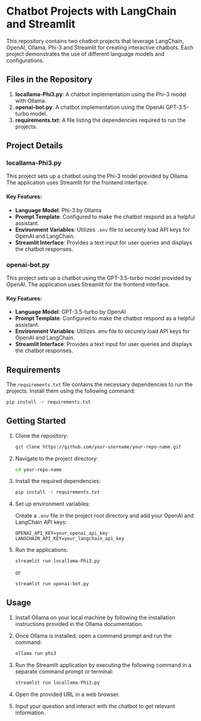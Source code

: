 # Chatbot Projects with LangChain and Streamlit

This repository contains two chatbot projects that leverage LangChain, OpenAI, Ollama, Phi-3 and Streamlit for creating interactive chatbots. Each project demonstrates the use of different language models and configurations.

## Files in the Repository

1. **locallama-Phi3.py**: A chatbot implementation using the Phi-3 model with Ollama.
2. **openai-bot.py**: A chatbot implementation using the OpenAI GPT-3.5-turbo model.
3. **requirements.txt**: A file listing the dependencies required to run the projects.

## Project Details

### locallama-Phi3.py

This project sets up a chatbot using the Phi-3 model provided by Ollama. The application uses Streamlit for the frontend interface.

#### Key Features:
- **Language Model**: Phi-3 by Ollama
- **Prompt Template**: Configured to make the chatbot respond as a helpful assistant.
- **Environment Variables**: Utilizes `.env` file to securely load API keys for OpenAI and LangChain.
- **Streamlit Interface**: Provides a text input for user queries and displays the chatbot responses.


### openai-bot.py

This project sets up a chatbot using the GPT-3.5-turbo model provided by OpenAI. The application uses Streamlit for the frontend interface.

#### Key Features:
- **Language Model**: GPT-3.5-turbo by OpenAI
- **Prompt Template**: Configured to make the chatbot respond as a helpful assistant.
- **Environment Variables**: Utilizes .env file to securely load API keys for OpenAI and LangChain.
- **Streamlit Interface**: Provides a text input for user queries and displays the chatbot responses.



## Requirements

The `requirements.txt` file contains the necessary dependencies to run the projects. Install them using the following command:

```bash
pip install -r requirements.txt

  ```

## Getting Started

1. Clone the repository:

    ```bash
    git clone https://github.com/your-username/your-repo-name.git
    ```

2. Navigate to the project directory:

    ```bash
    cd your-repo-name
    ```

3. Install the required dependencies:

    ```bash
    pip install -r requirements.txt
    ```

4. Set up environment variables:

    Create a `.env` file in the project root directory and add your OpenAI and LangChain API keys:

    ```plaintext
    OPENAI_API_KEY=your_openai_api_key
    LANGCHAIN_API_KEY=your_langchain_api_key
    ```

5. Run the applications:

    ```bash
    streamlit run locallama-Phi3.py
    ```
    or
    ```bash
    streamlit run openai-bot.py
    ```

## Usage

1. Install Ollama on your local machine by following the installation instructions provided in the Ollama documentation.

2. Once Ollama is installed, open a command prompt and run the command:
    ```bash
    ollama run phi3
    ```

3. Run the Streamlit application by executing the following command in a separate command prompt or terminal:
    ```bash
    streamlit run locallama-Phi3.py
    ```

4. Open the provided URL in a web browser.

5. Input your question and interact with the chatbot to get relevant information.
